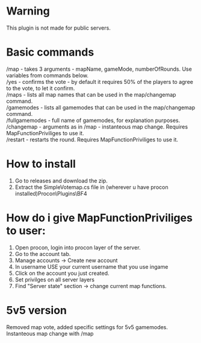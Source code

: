 # Warning
This plugin is not made for public servers.

# Basic commands
/map - takes 3 arguments - mapName, gameMode, numberOfRounds. Use variables from commands below. </br>
/yes - confirms the vote - by default it requires 50% of the players to agree to the vote, to let it confirm. </br>
/maps - lists all map names that can be used in the map/changemap command.  </br>
/gamemodes - lists all gamemodes that can be used in the map/changemap command.  </br>
/fullgamemodes - full name of gamemodes, for explanation purposes.  </br>
/changemap - arguments as in /map - instanteous map change. Requires MapFunctionPriviliges to use it.  </br>
/restart - restarts the round. Requires MapFunctionPriviliges to use it.  </br>

# How to install 
1. Go to releases and download the zip.
2. Extract the SimpleVotemap.cs file in (wherever u have procon installed)Procon\Plugins\BF4

# How do i give MapFunctionPriviliges to user:
1. Open procon, login into procon layer of the server.
2. Go to the account tab.
3. Manage accounts -> Create new account
4. In username USE your current username that you use ingame
5. Click on the account you just created.
6. Set privilges on all server layers
7. Find "Server state" section -> change current map functions.

# 5v5 version

Removed map vote, added specific settings for 5v5 gamemodes. Instanteous map change with /map
